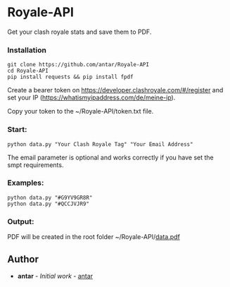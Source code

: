 # Royale-API
Get your clash royale stats and save them to PDF.

### Installation

```console
git clone https://github.com/antar/Royale-API
cd Royale-API
pip install requests && pip install fpdf
```
Create a bearer token on https://developer.clashroyale.com/#/register and set your IP (https://whatismyipaddress.com/de/meine-ip).

Copy your token to the ~/Royale-API/token.txt file.

### Start: 
```console
python data.py "Your Clash Royale Tag" "Your Email Address"
```
The email parameter is optional and works correctly if you have set the smpt requirements.

### Examples:
```console
python data.py "#G9YV9GR8R"
python data.py "#QCCJVJR9"
```

### Output:
PDF will be created in the root folder ~/Royale-API/[data.pdf](https://github.com/antar/Royale-API/files/8451558/data.pdf)

## Author

* **antar** - *Initial work* - [antar](https://github.com/antar)
